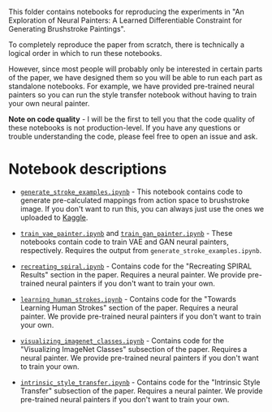 This folder contains notebooks for reproducing the experiments in "An Exploration of Neural Painters: A Learned Differentiable Constraint for Generating Brushstroke Paintings".

To completely reproduce the paper from scratch, there is technically a logical order in which to run these notebooks. 

However, since most people will probably only be interested in certain parts of the paper, we have designed them so you will be able to run each part as standalone notebooks. For example, we have provided pre-trained neural painters so you can run the style transfer notebook without having to train your own neural painter.

**Note on code quality** - I will be the first to tell you that the code quality of these notebooks is not production-level. If you have any questions or trouble understanding the code, please feel free to open an issue and ask.

# Notebook descriptions

* [`generate_stroke_examples.ipynb`](https://colab.research.google.com/github/reiinakano/neural-painters/blob/master/notebooks/generate_stroke_examples.ipynb) - This notebook contains code to generate pre-calculated mappings from action space to brushstroke image. If you don't want to run this, you can always just use the ones we uploaded to [Kaggle](https://www.kaggle.com/reiinakano/mypaint_brushstrokes).

* [`train_vae_painter.ipynb`](https://colab.research.google.com/github/reiinakano/neural-painters/blob/master/notebooks/train_vae_painter.ipynb) and [`train_gan_painter.ipynb`](https://colab.research.google.com/github/reiinakano/neural-painters/blob/master/notebooks/train_gan_painter.ipynb) - These notebooks contain code to train VAE and GAN neural painters, respectively. Requires the output from `generate_stroke_examples.ipynb`.

* [`recreating_spiral.ipynb`](https://colab.research.google.com/github/reiinakano/neural-painters/blob/master/notebooks/recreating_spiral.ipynb) - Contains code for the "Recreating SPIRAL Results" section in the paper. Requires a neural painter. We provide pre-trained neural painters if you don't want to train your own.

* [`learning_human_strokes.ipynb`](https://colab.research.google.com/github/reiinakano/neural-painters/blob/master/notebooks/learning_human_strokes.ipynb) - Contains code for the "Towards Learning Human Strokes" section of the paper. Requires a neural painter. We provide pre-trained neural painters if you don't want to train your own.

* [`visualizing_imagenet_classes.ipynb`](https://colab.research.google.com/github/reiinakano/neural-painters/blob/master/notebooks/visualizing_imagenet_classes.ipynb) - Contains code for the "Visualizing ImageNet Classes" subsection of the paper. Requires a neural painter. We provide pre-trained neural painters if you don't want to train your own.

* [`intrinsic_style_transfer.ipynb`](https://colab.research.google.com/github/reiinakano/neural-painters/blob/master/notebooks/intrinsic_style_transfer.ipynb) - Contains code for the "Intrinsic Style Transfer" subsection of the paper. Requires a neural painter. We provide pre-trained neural painters if you don't want to train your own.
